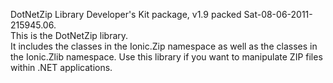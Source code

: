 



DotNetZip Library Developer's Kit package,  v1.9 packed Sat-08-06-2011-215945.06.  
This is the DotNetZip library.  
It includes the classes in the Ionic.Zip namespace as well as the classes in the Ionic.Zlib namespace. 
Use this library if you want to manipulate ZIP files within .NET applications.